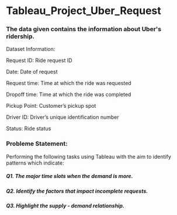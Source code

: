# Tableau_Project_Uber_Request

### The data given contains the information about Uber's ridership. 

Dataset Information:

Request ID: Ride request ID

Date: Date of request

Request time: Time at which the ride was requested

Dropoff time: Time at which the ride was completed

Pickup Point: Customer’s pickup spot

Driver ID: Driver’s unique identification number

Status: Ride status

### Probleme Statement:

Performing the following tasks using Tableau with the aim to identify patterns which indicate:

##### Q1. The major time slots when the demand is more.

##### Q2. Identify the factors that impact incomplete requests.

##### Q3. Highlight the supply - demand relationship.
